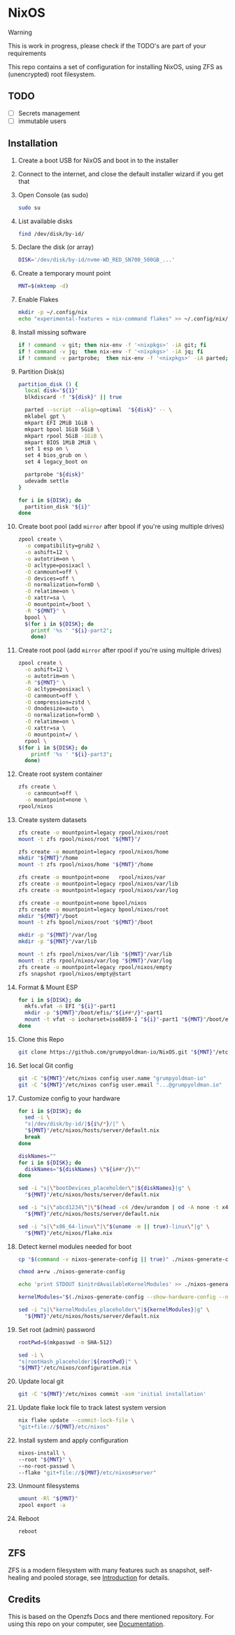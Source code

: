 # NixOS

> [!WARNING]
> This is work in progress, please check if the TODO's are part of your requirements

This repo contains a set of configuration for installing
NixOS, using ZFS as (unencrypted) root filesystem.

## TODO

- [ ] Secrets management
- [ ] immutable users

## Installation

1. Create a boot USB for NixOS and boot in to the installer
1. Connect to the internet, and close the default installer wizard if you get that
1. Open Console (as sudo)

    ```sh
    sudo su
    ```

1. List available disks

    ```sh
    find /dev/disk/by-id/
    ```

1. Declare the disk (or array)

    ```sh
    DISK='/dev/disk/by-id/nvme-WD_RED_SN700_500GB_...'
    ```

1. Create a temporary mount point

    ```sh
    MNT=$(mktemp -d)
    ```

1. Enable Flakes

    ```sh
    mkdir -p ~/.config/nix
    echo "experimental-features = nix-command flakes" >> ~/.config/nix/nix.conf
    ```

1. Install missing software

    ```sh
    if ! command -v git; then nix-env -f '<nixpkgs>' -iA git; fi
    if ! command -v jq;  then nix-env -f '<nixpkgs>' -iA jq; fi
    if ! command -v partprobe;  then nix-env -f '<nixpkgs>' -iA parted; fi
    ```

1. Partition Disk(s)

    ```sh
    partition_disk () {
      local disk="${1}"
      blkdiscard -f "${disk}" || true

      parted --script --align=optimal  "${disk}" -- \
      mklabel gpt \
      mkpart EFI 2MiB 1GiB \
      mkpart bpool 1GiB 5GiB \
      mkpart rpool 5GiB -1GiB \
      mkpart BIOS 1MiB 2MiB \
      set 1 esp on \
      set 4 bios_grub on \
      set 4 legacy_boot on

      partprobe "${disk}"
      udevadm settle
    }

    for i in ${DISK}; do
      partition_disk "${i}"
    done
    ```

1. Create boot pool (add `mirror` after bpool if you're using multiple drives)

    ```sh
    zpool create \
      -o compatibility=grub2 \
      -o ashift=12 \
      -o autotrim=on \
      -O acltype=posixacl \
      -O canmount=off \
      -O devices=off \
      -O normalization=formD \
      -O relatime=on \
      -O xattr=sa \
      -O mountpoint=/boot \
      -R "${MNT}" \
      bpool \
      $(for i in ${DISK}; do
        printf '%s ' "${i}-part2";
        done)
    ```

1. Create root pool (add `mirror` after rpool if you're using multiple drives)

    ```sh
    zpool create \
      -o ashift=12 \
      -o autotrim=on \
      -R "${MNT}" \
      -O acltype=posixacl \
      -O canmount=off \
      -O compression=zstd \
      -O dnodesize=auto \
      -O normalization=formD \
      -O relatime=on \
      -O xattr=sa \
      -O mountpoint=/ \
      rpool \
    $(for i in ${DISK}; do
        printf '%s ' "${i}-part3";
      done)
    ```

1. Create root system container

    ```sh
    zfs create \
      -o canmount=off \
      -o mountpoint=none \
    rpool/nixos
    ```

1. Create system datasets

    ```sh
    zfs create -o mountpoint=legacy rpool/nixos/root
    mount -t zfs rpool/nixos/root "${MNT}"/

    zfs create -o mountpoint=legacy rpool/nixos/home
    mkdir "${MNT}"/home
    mount -t zfs rpool/nixos/home "${MNT}"/home

    zfs create -o mountpoint=none   rpool/nixos/var
    zfs create -o mountpoint=legacy rpool/nixos/var/lib
    zfs create -o mountpoint=legacy rpool/nixos/var/log

    zfs create -o mountpoint=none bpool/nixos
    zfs create -o mountpoint=legacy bpool/nixos/root
    mkdir "${MNT}"/boot
    mount -t zfs bpool/nixos/root "${MNT}"/boot

    mkdir -p "${MNT}"/var/log
    mkdir -p "${MNT}"/var/lib

    mount -t zfs rpool/nixos/var/lib "${MNT}"/var/lib
    mount -t zfs rpool/nixos/var/log "${MNT}"/var/log
    zfs create -o mountpoint=legacy rpool/nixos/empty
    zfs snapshot rpool/nixos/empty@start
    ```

1. Format & Mount ESP

    ```sh
    for i in ${DISK}; do
      mkfs.vfat -n EFI "${i}"-part1
      mkdir -p "${MNT}"/boot/efis/"${i##*/}"-part1
      mount -t vfat -o iocharset=iso8859-1 "${i}"-part1 "${MNT}"/boot/efis/"${i##*/}"-part1
    done
    ```

1. Clone this Repo

    ```sh
    git clone https://github.com/grumpyoldman-io/NixOS.git "${MNT}"/etc/nixos
    ```

1. Set local Git config

    ```sh
    git -C "${MNT}"/etc/nixos config user.name "grumpyoldman-io"
    git -C "${MNT}"/etc/nixos config user.email "...@grumpyoldman.io"
    ```

1. Customize config to your hardware

    ```sh
    for i in ${DISK}; do
      sed -i \
      "s|/dev/disk/by-id/|${i%/*}/|" \
      "${MNT}"/etc/nixos/hosts/server/default.nix
      break
    done

    diskNames=""
    for i in ${DISK}; do
      diskNames="${diskNames} \"${i##*/}\""
    done

    sed -i "s|\"bootDevices_placeholder\"|${diskNames}|g" \
      "${MNT}"/etc/nixos/hosts/server/default.nix

    sed -i "s|\"abcd1234\"|\"$(head -c4 /dev/urandom | od -A none -t x4| sed 's| ||g' || true)\"|g" \
      "${MNT}"/etc/nixos/hosts/server/default.nix

    sed -i "s|\"x86_64-linux\"|\"$(uname -m || true)-linux\"|g" \
      "${MNT}"/etc/nixos/flake.nix
    ```

1. Detect kernel modules needed for boot

    ```sh
    cp "$(command -v nixos-generate-config || true)" ./nixos-generate-config

    chmod a+rw ./nixos-generate-config

    echo 'print STDOUT $initrdAvailableKernelModules' >> ./nixos-generate-config

    kernelModules="$(./nixos-generate-config --show-hardware-config --no-filesystems | tail -n1 || true)"

    sed -i "s|\"kernelModules_placeholder\"|${kernelModules}|g" \
      "${MNT}"/etc/nixos/hosts/server/default.nix
    ```

1. Set root (admin) password

    ```sh
    rootPwd=$(mkpasswd -m SHA-512)
    ```

    ```sh
    sed -i \
    "s|rootHash_placeholder|${rootPwd}|" \
    "${MNT}"/etc/nixos/configuration.nix
    ```

1. Update local git

    ```sh
    git -C "${MNT}"/etc/nixos commit -asm 'initial installation'
    ```

1. Update flake lock file to track latest system version

    ```sh
    nix flake update --commit-lock-file \
    "git+file://${MNT}/etc/nixos"
    ```

1. Install system and apply configuration

    ```sh
    nixos-install \
    --root "${MNT}" \
    --no-root-passwd \
    --flake "git+file://${MNT}/etc/nixos#server"
    ```

1. Unmount filesystems

    ```sh
    umount -Rl "${MNT}"
    zpool export -a
    ```

1. Reboot

    ```sh
    reboot
    ```

## ZFS

ZFS is a modern filesystem with many features such as snapshot,
self-healing and pooled storage, see [Introduction](https://openzfs.org/wiki/Main_Page#Introduction_to_OpenZFS) for details.

## Credits

This is based on the Openzfs Docs and there mentioned repository.
For using this repo on your computer, see [Documentation](https://openzfs.github.io/openzfs-docs/Getting%20Started/NixOS/Root%20on%20ZFS.html).
